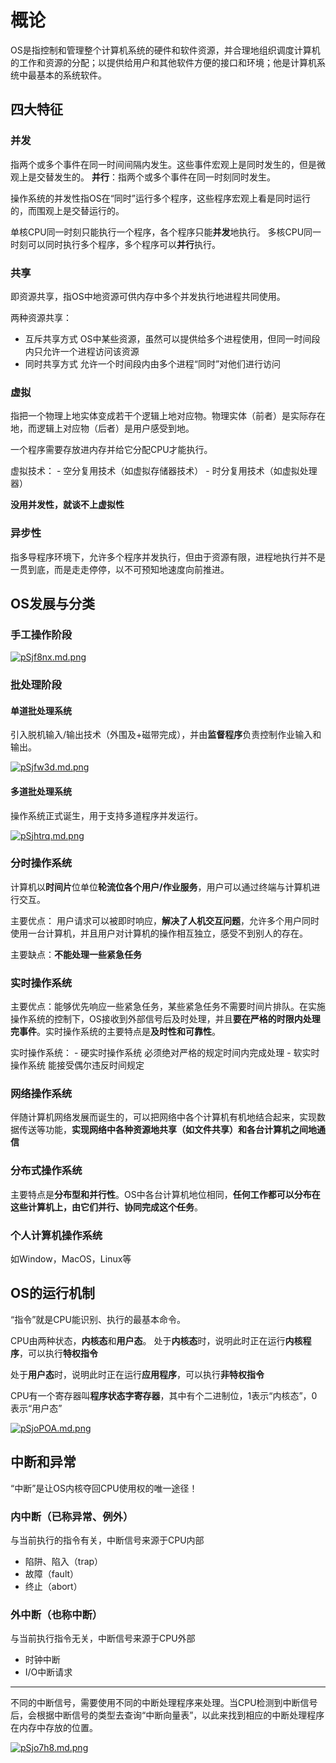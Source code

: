 # 概论
OS是指控制和管理整个计算机系统的硬件和软件资源，并合理地组织调度计算机的工作和资源的分配；以提供给用户和其他软件方便的接口和环境；他是计算机系统中最基本的系统软件。

## 四大特征

### 并发
指两个或多个事件在同一时间间隔内发生。这些事件宏观上是同时发生的，但是微观上是交替发生的。
**并行**：指两个或多个事件在同一时刻同时发生。

操作系统的并发性指OS在“同时”运行多个程序，这些程序宏观上看是同时运行的，而围观上是交替运行的。

单核CPU同一时刻只能执行一个程序，各个程序只能**并发**地执行。
多核CPU同一时刻可以同时执行多个程序，多个程序可以**并行**执行。

### 共享
即资源共享，指OS中地资源可供内存中多个并发执行地进程共同使用。

两种资源共享：
- 互斥共享方式 OS中某些资源，虽然可以提供给多个进程使用，但同一时间段内只允许一个进程访问该资源
- 同时共享方式 允许一个时间段内由多个进程“同时”对他们进行访问
  
### 虚拟
指把一个物理上地实体变成若干个逻辑上地对应物。物理实体（前者）是实际存在地，而逻辑上对应物（后者）是用户感受到地。

一个程序需要存放进内存并给它分配CPU才能执行。

虚拟技术：
    - 空分复用技术（如虚拟存储器技术）
    - 时分复用技术（如虚拟处理器）

**没用并发性，就谈不上虚拟性**

### 异步性

指多导程序环境下，允许多个程序并发执行，但由于资源有限，进程地执行并不是一贯到底，而是走走停停，以不可预知地速度向前推进。



## OS发展与分类

### 手工操作阶段
[![pSjf8nx.md.png](https://s1.ax1x.com/2023/02/22/pSjf8nx.md.png)](https://imgse.com/i/pSjf8nx)


### 批处理阶段

#### 单道批处理系统
引入脱机输入/输出技术（外围及+磁带完成），并由**监督程序**负责控制作业输入和输出。

[![pSjfw3d.md.png](https://s1.ax1x.com/2023/02/22/pSjfw3d.md.png)](https://imgse.com/i/pSjfw3d)

#### 多道批处理系统
操作系统正式诞生，用于支持多道程序并发运行。

[![pSjhtrq.md.png](https://s1.ax1x.com/2023/02/22/pSjhtrq.md.png)](https://imgse.com/i/pSjhtrq)


### 分时操作系统
计算机以**时间片**位单位**轮流位各个用户/作业服务**，用户可以通过终端与计算机进行交互。

主要优点： 用户请求可以被即时响应，**解决了人机交互问题**，允许多个用户同时使用一台计算机，并且用户对计算机的操作相互独立，感受不到别人的存在。

主要缺点：**不能处理一些紧急任务**


### 实时操作系统

主要优点：能够优先响应一些紧急任务，某些紧急任务不需要时间片排队。在实施操作系统的控制下，OS接收到外部信号后及时处理，并且**要在严格的时限内处理完事件**。实时操作系统的主要特点是**及时性和可靠性**。

实时操作系统：
    - 硬实时操作系统 必须绝对严格的规定时间内完成处理
    - 软实时操作系统 能接受偶尔违反时间规定


### 网络操作系统

伴随计算机网络发展而诞生的，可以把网络中各个计算机有机地结合起来，实现数据传送等功能，**实现网络中各种资源地共享（如文件共享）和各台计算机之间地通信**


### 分布式操作系统
主要特点是**分布型和并行性**。OS中各台计算机地位相同，**任何工作都可以分布在这些计算机上，由它们并行、协同完成这个任务**。


### 个人计算机操作系统
如Window，MacOS，Linux等



## OS的运行机制

“指令”就是CPU能识别、执行的最基本命令。

CPU由两种状态，**内核态**和**用户态**。
处于**内核态**时，说明此时正在运行**内核程序**，可以执行**特权指令**

处于**用户态**时，说明此时正在运行**应用程序**，可以执行**非特权指令**

CPU有一个寄存器叫**程序状态字寄存器**，其中有个二进制位，1表示“内核态”，0表示“用户态”

[![pSjoPOA.md.png](https://s1.ax1x.com/2023/02/22/pSjoPOA.md.png)](https://imgse.com/i/pSjoPOA)

## 中断和异常

“中断”是让OS内核夺回CPU使用权的唯一途径！

### 内中断（已称异常、例外）
与当前执行的指令有关，中断信号来源于CPU内部

- 陷阱、陷入（trap）
- 故障（fault）
- 终止（abort）

### 外中断（也称中断）
与当前执行指令无关，中断信号来源于CPU外部

- 时钟中断
- I/O中断请求

---
不同的中断信号，需要使用不同的中断处理程序来处理。当CPU检测到中断信号后，会根据中断信号的类型去查询“中断向量表”，以此来找到相应的中断处理程序在内存中存放的位置。

[![pSjo7h8.md.png](https://s1.ax1x.com/2023/02/22/pSjo7h8.md.png)](https://imgse.com/i/pSjo7h8)

